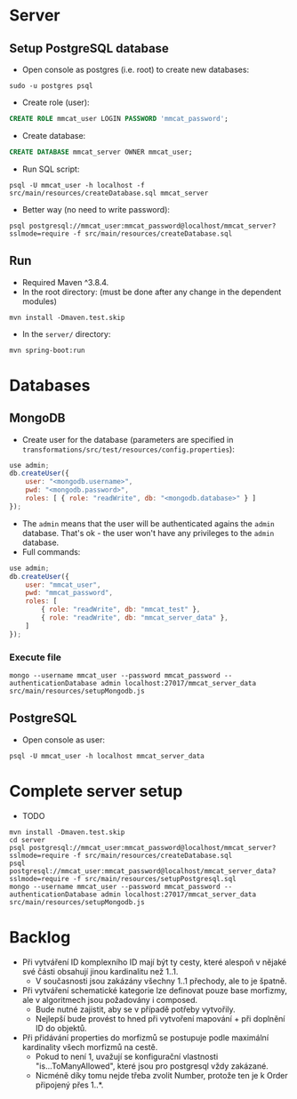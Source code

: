 # Server
## Setup PostgreSQL database
- Open console as postgres (i.e. root) to create new databases:
```console
sudo -u postgres psql
```
- Create role (user):
```sql
CREATE ROLE mmcat_user LOGIN PASSWORD 'mmcat_password';
```
- Create database:
```sql
CREATE DATABASE mmcat_server OWNER mmcat_user;
```
- Run SQL script:
```console
psql -U mmcat_user -h localhost -f src/main/resources/createDatabase.sql mmcat_server
```
- Better way (no need to write password):
```
psql postgresql://mmcat_user:mmcat_password@localhost/mmcat_server?sslmode=require -f src/main/resources/createDatabase.sql
```

## Run
- Required Maven ^3.8.4.
- In the root directory: (must be done after any change in the dependent modules)
```console
mvn install -Dmaven.test.skip
```

- In the `server/` directory:
```console
mvn spring-boot:run
```

# Databases
## MongoDB
- Create user for the database (parameters are specified in `transformations/src/test/resources/config.properties`):
```js
use admin;
db.createUser({
    user: "<mongodb.username>",
    pwd: "<mongodb.password>",
    roles: [ { role: "readWrite", db: "<mongodb.database>" } ]
});
```
- The `admin` means that the user will be authenticated agains the `admin` database. That's ok - the user won't have any privileges to the `admin` database.
- Full commands:
```js
use admin;
db.createUser({
    user: "mmcat_user",
    pwd: "mmcat_password",
    roles: [
        { role: "readWrite", db: "mmcat_test" },
        { role: "readWrite", db: "mmcat_server_data" },
    ]
});
```

### Execute file
```console
mongo --username mmcat_user --password mmcat_password --authenticationDatabase admin localhost:27017/mmcat_server_data src/main/resources/setupMongodb.js
```

## PostgreSQL
- Open console as user:
```console
psql -U mmcat_user -h localhost mmcat_server_data
```

# Complete server setup
- TODO
```¨console
mvn install -Dmaven.test.skip
cd server
psql postgresql://mmcat_user:mmcat_password@localhost/mmcat_server?sslmode=require -f src/main/resources/createDatabase.sql
psql postgresql://mmcat_user:mmcat_password@localhost/mmcat_server_data?sslmode=require -f src/main/resources/setupPostgresql.sql
mongo --username mmcat_user --password mmcat_password --authenticationDatabase admin localhost:27017/mmcat_server_data src/main/resources/setupMongodb.js
```

# Backlog
- Při vytváření ID komplexního ID mají být ty cesty, které alespoň v nějaké své části obsahují jinou kardinalitu než 1..1.
    - V současnosti jsou zakázány všechny 1..1 přechody, ale to je špatně.
- Při vytváření schematické kategorie lze definovat pouze base morfizmy, ale v algoritmech jsou požadovány i composed.
    - Bude nutné zajistit, aby se v případě potřeby vytvořily.
    - Nejlepší bude provést to hned při vytvoření mapování + při doplnění ID do objektů.
- Při přidávání properties do morfizmů se postupuje podle maximální kardinality všech morfizmů na cestě.
    - Pokud to není 1, uvažují se konfigurační vlastnosti "is...ToManyAllowed", které jsou pro postgresql vždy zakázané.
    - Nicméně díky tomu nejde třeba zvolit Number, protože ten je k Order připojený přes 1..*.
